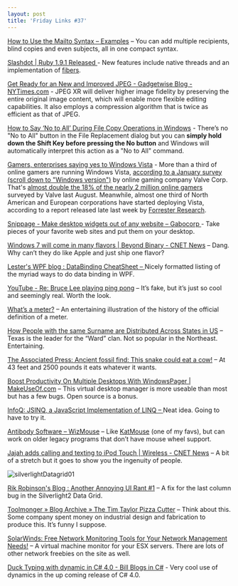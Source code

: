 ```yaml
---
layout: post
title: 'Friday Links #37'
---
```

[How to Use the Mailto Syntax – Examples](http://www.labnol.org/internet/email/learn-mailto-syntax/6748/) – You can add multiple recipients, blind copies and even subjects, all in one compact syntax.

[Slashdot | Ruby 1.9.1 Released ](http://developers.slashdot.org/article.pl?sid=09%2F01%2F31%2F230216&from=rss)- New features include native threads and an implementation of [fibers](http://en.wikipedia.org/wiki/Fiber_(computer_science)). 

[Get Ready for an New and Improved JPEG - Gadgetwise Blog - NYTimes.com](http://gadgetwise.blogs.nytimes.com/2009/02/02/new-jpeg-format-expected-this-year/) - JPEG XR will deliver higher image fidelity by preserving the entire original image content, which will enable more flexible editing capabilities. It also employs a compression algorithm that is twice as efficient as that of JPEG.

[How to Say ‘No to All’ During File Copy Operations in Windows](http://www.labnol.org/software/tutorials/no-to-all-in-windows-file-copy/6920/) - There’s no "No to All" button in the File Replacement dialog but you can **simply hold down the Shift Key before pressing the No button** and Windows will automatically interpret this action as a "No to All" command. 

[Gamers, enterprises saying yes to Windows Vista](http://www.computerworld.com/action/article.do?command=viewArticleBasic&articleId=9127154&source=rss_news) - More than a third of online gamers are running Windows Vista, [according to a January survey (scroll down to "Windows version")](http://www.computerworld.com/action/+http://store.steampowered.com/hwsurvey/) by online gaming company Valve Corp. That's [almost double the 18% of the nearly 2 million online gamers](http://www.computerworld.com/action/+http://blogs.computerworld.com/windows_vista_faster_adoption_than_xp) surveyed by Valve last August. Meanwhile, almost one third of North American and European corporations have started deploying Vista, according to a report released late last week by [Forrester Research](http://www.computerworld.com/action/inform.do?command=search&searchTerms=Forrester+Research+Inc.).

[Snippage - Make desktop widgets out of any website – Gabocorp ](http://snippage.gabocorp.com/)- Take pieces of your favorite web sites and put them on your desktop.

[Windows 7 will come in many flavors | Beyond Binary - CNET News](http://news.cnet.com/8301-13860_3-10155193-56.html?part=rss&subj=news&tag=2547-1_3-0-5) – Dang. Why can’t they do like Apple and just ship one flavor?

[Lester's WPF blog : DataBinding CheatSheet – ](http://blogs.msdn.com/llobo/archive/2009/02/03/databinding-cheatsheet.aspx)Nicely formatted listing of the myriad ways to do data binding in WPF.

[YouTube - Re: Bruce Lee playing ping pong](http://www.youtube.com/watch?v=VbzzcpsAPo8) – It’s fake, but it’s just so cool and seemingly real. Worth the look.

[What’s a meter?](http://awesome.goodmagazine.com/transparency/006/images/006-weights_measures.gif) – An entertaining illustration of the history of the official definition of a meter.

[How People with the same Surname are Distributed Across States in US](http://www.labnol.org/internet/surname-maps-for-family-research/7027/) – Texas is the leader for the “Ward” clan. Not so popular in the Northeast. Entertaining.

[The Associated Press: Ancient fossil find: This snake could eat a cow!](http://www.google.com/hostednews/ap/article/ALeqM5jtRcxaASgJQIo2SCBzL-2vwGQMZgD964RS080) – At 43 feet and 2500 pounds it eats whatever it wants.

[Boost Productivity On Multiple Desktops With WindowsPager | MakeUseOf.com](http://www.makeuseof.com/tag/boost-productivity-on-multiple-desktops-with-windowspager/) – This virtual desktop manager is more useable than most but has a few bugs. Open source is a bonus.

[InfoQ: JSINQ, a JavaScript Implementation of LINQ – ](http://www.infoq.com/news/2009/02/JSINQ-JavaScript-LINQ)Neat idea. Going to have to try it.

[Antibody Software – WizMouse](http://antibody-software.com/web/software/software/wizmouse-makes-your-mouse-wheel-work-on-the-window-under-the-mouse/) – Like [KatMouse](http://ehiti.de/katmouse/) (one of my favs), but can work on older legacy programs that don’t have mouse wheel support.

[Jajah adds calling and texting to iPod Touch | Wireless - CNET News](http://news.cnet.com/8301-1035_3-10157705-94.html?part=rss&subj=news&tag=2547-1_3-0-5) – A bit of a stretch but it goes to show you the ingenuity of people.

![silverlightDatagrid01](http://www.wintellect.com/CS/blogs/rrobinson/WindowsLiveWriter/AnotherAnnoyingUIRant1_113D2/silverlightDatagrid01_thumb.jpg)

[Rik Robinson's Blog : Another Annoying UI Rant #1](http://www.wintellect.com/CS/blogs/rrobinson/archive/2009/02/06/another-annoying-ui-rant-1.aspx) – A fix for the last column bug in the Silverlight2 Data Grid. 

[Toolmonger » Blog Archive » The Tim Taylor Pizza Cutter](http://toolmonger.com/2009/02/06/the-tim-taylor-pizza-cutter/) – Think about this. Some company spent money on industrial design and fabrication to produce this. It’s funny I suppose.

[SolarWinds: Free Network Monitoring Tools for Your Network Management Needs!](http://www.solarwinds.com/products/freetools/) – A virtual machine monitor for your ESX servers. There are lots of other network freebies on the site as well.

[Duck Typing with dynamic in C# 4.0 - Bill Blogs in C#](http://srtsolutions.com/blogs/billwagner/archive/2009/02/06/duck-typing-with-dynamic-in-c-4-0.aspx) - Very cool use of dynamics in the up coming release of C# 4.0. 

